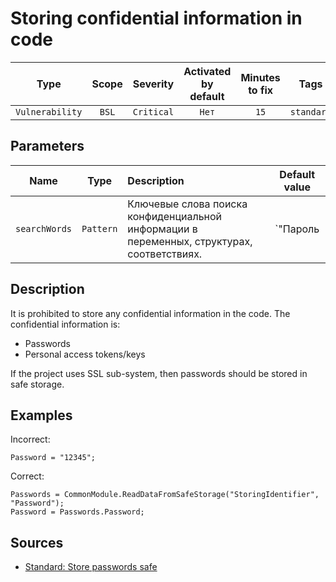 # Storing confidential information in code

| Type | Scope | Severity | Activated<br/>by default | Minutes<br/>to fix | Tags |
| :-: | :-: | :-: | :-: | :-: | :-: |
| `Vulnerability` | `BSL` | `Critical` | `Нет` | `15` | `standard` |

## Parameters 

| Name | Type | Description | Default value |
| :-: | :-: | :-- | :-: |
| `searchWords` | `Pattern` | Ключевые слова поиска конфиденциальной информации в переменных, структурах, соответствиях. | `"Пароль|Password"` |

<!-- Блоки выше заполняются автоматически, не трогать -->
## Description

It is prohibited to store any confidential information in the code. The confidential information is:

- Passwords
- Personal access tokens/keys

If the project uses SSL sub-system, then passwords should be stored in safe storage.

## Examples

Incorrect:

```bsl
Password = "12345";
```

Correct:

```bsl
Passwords = CommonModule.ReadDataFromSafeStorage("StoringIdentifier", "Password");
Password = Passwords.Password;
```

## Sources

* [Standard: Store passwords safe](https://its.1c.ru/db/v8std#content:740:hdoc)
